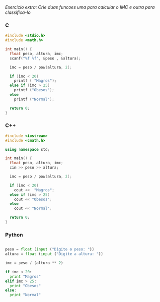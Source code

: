 _Exercicio extra: Crie duas funcoes uma para calcular o IMC e outra para classifica-lo_

### C
```c
#include <stdio.h>
#include <math.h>

int main() {
  float peso, altura, imc;
  scanf("%f %f", &peso , &altura);

  imc = peso / pow(altura, 2);

  if (imc < 20)
    printf ( "Magros");
  else if (imc > 25)
    printf ("Obesos");
  else
    printf ("Normal");

  return 0;
}
```

### C++
```c++
#include <iostream>
#include <cmath.h>

using namespace std;

int main() {
  float peso, altura, imc;
  cin >> peso >> altura;

  imc = peso / pow(altura, 2);

  if (imc < 20)
    cout <<  "Magros";
  else if (imc > 25)
    cout << "Obesos";
  else
    cout << "Normal";

  return 0;
}
```

### Python
```python

peso = float (input ("Digite o peso: "))
altura = float (input ("Digite a altura: "))

imc = peso / (altura ** 2)

if imc < 20:
  print "Magros"
elif imc > 25:
  print "Obesos"
else:
  print "Normal"

```

